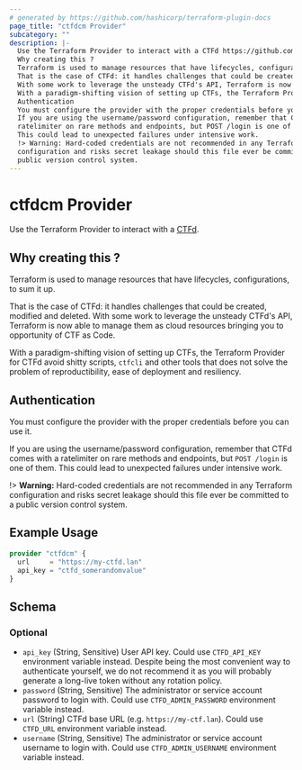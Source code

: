 ```yaml
---
# generated by https://github.com/hashicorp/terraform-plugin-docs
page_title: "ctfdcm Provider"
subcategory: ""
description: |-
  Use the Terraform Provider to interact with a CTFd https://github.com/ctfd/ctfd.
  Why creating this ?
  Terraform is used to manage resources that have lifecycles, configurations, to sum it up.
  That is the case of CTFd: it handles challenges that could be created, modified and deleted.
  With some work to leverage the unsteady CTFd's API, Terraform is now able to manage them as cloud resources bringing you to opportunity of CTF as Code.
  With a paradigm-shifting vision of setting up CTFs, the Terraform Provider for CTFd avoid shitty scripts, ctfcli and other tools that does not solve the problem of reproductibility, ease of deployment and resiliency.
  Authentication
  You must configure the provider with the proper credentials before you can use it.
  If you are using the username/password configuration, remember that CTFd comes with a
  ratelimiter on rare methods and endpoints, but POST /login is one of them.
  This could lead to unexpected failures under intensive work.
  !> Warning: Hard-coded credentials are not recommended in any Terraform
  configuration and risks secret leakage should this file ever be committed to a
  public version control system.
---
```


# ctfdcm Provider

Use the Terraform Provider to interact with a [CTFd](https://github.com/ctfd/ctfd).

## Why creating this ?

Terraform is used to manage resources that have lifecycles, configurations, to sum it up.

That is the case of CTFd: it handles challenges that could be created, modified and deleted.
With some work to leverage the unsteady CTFd's API, Terraform is now able to manage them as cloud resources bringing you to opportunity of CTF as Code.

With a paradigm-shifting vision of setting up CTFs, the Terraform Provider for CTFd avoid shitty scripts, `ctfcli` and other tools that does not solve the problem of reproductibility, ease of deployment and resiliency.

## Authentication

You must configure the provider with the proper credentials before you can use it.

If you are using the username/password configuration, remember that CTFd comes with a
ratelimiter on rare methods and endpoints, but `POST /login` is one of them.
This could lead to unexpected failures under intensive work.

!> **Warning:** Hard-coded credentials are not recommended in any Terraform
configuration and risks secret leakage should this file ever be committed to a
public version control system.

## Example Usage

```terraform
provider "ctfdcm" {
  url     = "https://my-ctfd.lan"
  api_key = "ctfd_somerandomvalue"
}
```

<!-- schema generated by tfplugindocs -->
## Schema

### Optional

- `api_key` (String, Sensitive) User API key. Could use `CTFD_API_KEY` environment variable instead. Despite being the most convenient way to authenticate yourself, we do not recommend it as you will probably generate a long-live token without any rotation policy.
- `password` (String, Sensitive) The administrator or service account password to login with. Could use `CTFD_ADMIN_PASSWORD` environment variable instead.
- `url` (String) CTFd base URL (e.g. `https://my-ctf.lan`). Could use `CTFD_URL` environment variable instead.
- `username` (String, Sensitive) The administrator or service account username to login with. Could use `CTFD_ADMIN_USERNAME` environment variable instead.
